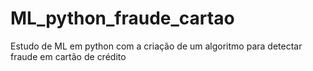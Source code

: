 # ML_python_fraude_cartao
Estudo de ML em python com a criação de um algoritmo para detectar fraude em cartão de crédito
